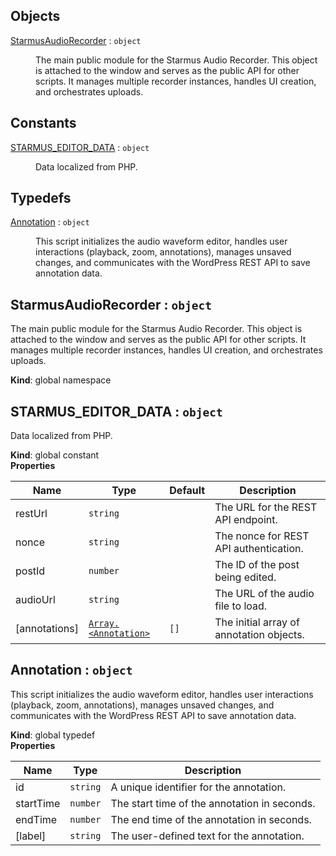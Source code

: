 ## Objects

<dl>
<dt><a href="#StarmusAudioRecorder">StarmusAudioRecorder</a> : <code>object</code></dt>
<dd><p>The main public module for the Starmus Audio Recorder. This object is attached
to the window and serves as the public API for other scripts. It manages
multiple recorder instances, handles UI creation, and orchestrates uploads.</p>
</dd>
</dl>

## Constants

<dl>
<dt><a href="#STARMUS_EDITOR_DATA">STARMUS_EDITOR_DATA</a> : <code>object</code></dt>
<dd><p>Data localized from PHP.</p>
</dd>
</dl>

## Typedefs

<dl>
<dt><a href="#Annotation">Annotation</a> : <code>object</code></dt>
<dd><p>This script initializes the audio waveform editor, handles user interactions
(playback, zoom, annotations), manages unsaved changes, and communicates with the
WordPress REST API to save annotation data.</p>
</dd>
</dl>

<a name="StarmusAudioRecorder"></a>

## StarmusAudioRecorder : <code>object</code>
The main public module for the Starmus Audio Recorder. This object is attached
to the window and serves as the public API for other scripts. It manages
multiple recorder instances, handles UI creation, and orchestrates uploads.

**Kind**: global namespace  
<a name="STARMUS_EDITOR_DATA"></a>

## STARMUS\_EDITOR\_DATA : <code>object</code>
Data localized from PHP.

**Kind**: global constant  
**Properties**

| Name | Type | Default | Description |
| --- | --- | --- | --- |
| restUrl | <code>string</code> |  | The URL for the REST API endpoint. |
| nonce | <code>string</code> |  | The nonce for REST API authentication. |
| postId | <code>number</code> |  | The ID of the post being edited. |
| audioUrl | <code>string</code> |  | The URL of the audio file to load. |
| [annotations] | [<code>Array.&lt;Annotation&gt;</code>](#Annotation) | <code>[]</code> | The initial array of annotation objects. |

<a name="Annotation"></a>

## Annotation : <code>object</code>
This script initializes the audio waveform editor, handles user interactions
(playback, zoom, annotations), manages unsaved changes, and communicates with the
WordPress REST API to save annotation data.

**Kind**: global typedef  
**Properties**

| Name | Type | Description |
| --- | --- | --- |
| id | <code>string</code> | A unique identifier for the annotation. |
| startTime | <code>number</code> | The start time of the annotation in seconds. |
| endTime | <code>number</code> | The end time of the annotation in seconds. |
| [label] | <code>string</code> | The user-defined text for the annotation. |

